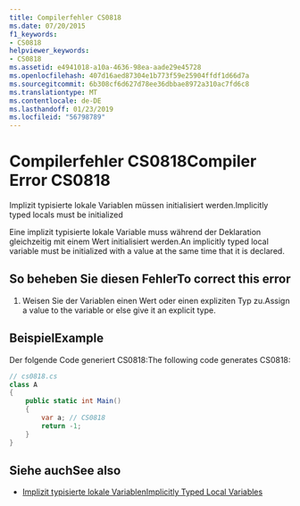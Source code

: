 ```yaml
---
title: Compilerfehler CS0818
ms.date: 07/20/2015
f1_keywords:
- CS0818
helpviewer_keywords:
- CS0818
ms.assetid: e4941018-a10a-4636-98ea-aade29e45728
ms.openlocfilehash: 407d16aed87304e1b773f59e25904ffdf1d66d7a
ms.sourcegitcommit: 6b308cf6d627d78ee36dbbae8972a310ac7fd6c8
ms.translationtype: MT
ms.contentlocale: de-DE
ms.lasthandoff: 01/23/2019
ms.locfileid: "56798789"
---
```

# <a name="compiler-error-cs0818"></a><span data-ttu-id="0a339-102">Compilerfehler CS0818</span><span class="sxs-lookup"><span data-stu-id="0a339-102">Compiler Error CS0818</span></span>
<span data-ttu-id="0a339-103">Implizit typisierte lokale Variablen müssen initialisiert werden.</span><span class="sxs-lookup"><span data-stu-id="0a339-103">Implicitly typed locals must be initialized</span></span>  
  
 <span data-ttu-id="0a339-104">Eine implizit typisierte lokale Variable muss während der Deklaration gleichzeitig mit einem Wert initialisiert werden.</span><span class="sxs-lookup"><span data-stu-id="0a339-104">An implicitly typed local variable must be initialized with a value at the same time that it is declared.</span></span>  
  
## <a name="to-correct-this-error"></a><span data-ttu-id="0a339-105">So beheben Sie diesen Fehler</span><span class="sxs-lookup"><span data-stu-id="0a339-105">To correct this error</span></span>  
  
1.  <span data-ttu-id="0a339-106">Weisen Sie der Variablen einen Wert oder einen expliziten Typ zu.</span><span class="sxs-lookup"><span data-stu-id="0a339-106">Assign a value to the variable or else give it an explicit type.</span></span>  
  
## <a name="example"></a><span data-ttu-id="0a339-107">Beispiel</span><span class="sxs-lookup"><span data-stu-id="0a339-107">Example</span></span>  
 <span data-ttu-id="0a339-108">Der folgende Code generiert CS0818:</span><span class="sxs-lookup"><span data-stu-id="0a339-108">The following code generates CS0818:</span></span>  
  
```csharp  
// cs0818.cs  
class A  
{  
    public static int Main()  
    {  
        var a; // CS0818  
        return -1;  
    }  
}  
```  
  
## <a name="see-also"></a><span data-ttu-id="0a339-109">Siehe auch</span><span class="sxs-lookup"><span data-stu-id="0a339-109">See also</span></span>

- [<span data-ttu-id="0a339-110">Implizit typisierte lokale Variablen</span><span class="sxs-lookup"><span data-stu-id="0a339-110">Implicitly Typed Local Variables</span></span>](../../csharp/programming-guide/classes-and-structs/implicitly-typed-local-variables.md)
